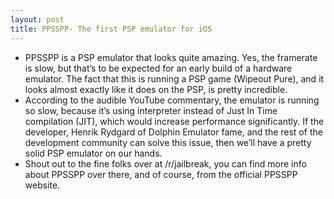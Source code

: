 ```yaml
---
layout: post
title: PPSSPP- The first PSP emulator for iOS
---
```

* PPSSPP is a PSP emulator that looks quite amazing. Yes, the framerate is slow, but that’s to be expected for an early build of a hardware emulator. The fact that this is running a PSP game (Wipeout Pure), and it looks almost exactly like it does on the PSP, is pretty incredible.
* According to the audible YouTube commentary, the emulator is running so slow, because it’s using interpreter instead of Just In Time compilation (JIT), which would increase performance significantly. If the developer, Henrik Rydgard of Dolphin Emulator fame, and the rest of the development community can solve this issue, then we’ll have a pretty solid PSP emulator on our hands.
* Shout out to the fine folks over at /r/jailbreak, you can find more info about PPSSPP over there, and of course, from the official PPSSPP website.

